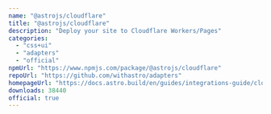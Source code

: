 ```yaml
---
name: "@astrojs/cloudflare"
title: "@astrojs/cloudflare"
description: "Deploy your site to Cloudflare Workers/Pages"
categories:
  - "css+ui"
  - "adapters"
  - "official"
npmUrl: "https://www.npmjs.com/package/@astrojs/cloudflare"
repoUrl: "https://github.com/withastro/adapters"
homepageUrl: "https://docs.astro.build/en/guides/integrations-guide/cloudflare/"
downloads: 38440
official: true
---
```

